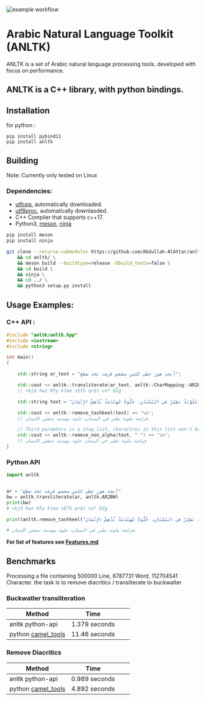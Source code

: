 ![example workflow](https://github.com/Abdullah-AlAttar/anltk/actions/workflows/c-cpp.yml/badge.svg)

# Arabic Natural Language Toolkit (ANLTK)

ANLTK is a set of Arabic natural language processing tools. developed with focus on performance.

## ANLTK is a C++ library, with python bindings.

## Installation

for python :
```
pip install pybind11
pip install anltk
```
## Building
Note: Currently only tested on Linux  
### Dependencies: 
* [utfcpp](https://github.com/nemtrif/utfcpp.git), automatically downloaded.
* [utf8proc](https://github.com/JuliaStrings/utf8proc), automatically downlaoded.
* C++ Compiler that supports c++17.
* Python3, [meson](https://mesonbuild.com/), [ninja](https://ninja-build.org/)
```bash
pip install meson
pip install ninja
```

```bash
git clone --recurse-submodules https://github.com/Abdullah-AlAttar/anltk.git \
    && cd anltk/ \
    && meson build --buildtype=release -Dbuild_tests=false \
    && cd build \
    && ninja \
    && cd ../ \
    && python3 setup.py install
```

## Usage Examples:

### C++ API :
```c++
#include "anltk/anltk.hpp"
#include <iostream>
#include <string>

int main()
{

    std::string ar_text = "أبجد هوز حطي كلمن سعفص قرشت ثخذ ضظغ";

    std::cout << anltk::transliterate(ar_text, anltk::CharMapping::AR2BW) << '\n';
    // >bjd hwz HTy klmn sEfS qr$t vx* DZg

    std::string text = "فَرَاشَةٌ مُلَوَّنَةٌ تَطِيْرُ في البُسْتَانِ، حُلْوَةٌ مُهَنْدَمَةٌ تُدْهِشُ الإِنْسَانَ.";

    std::cout << anltk::remove_tashkeel(text) << '\n';
    // فراشة ملونة تطير في البستان، حلوة مهندمة تدهش الإنسان.

    // Third paramters is a stop_list, charactres in this list won't be removed
    std::cout << anltk::remove_non_alpha(text, " ") << '\n';
    // فراشة ملونة تطير في البستان حلوة مهندمة تدهش الإنسان
}

```

### Python API

```python
import anltk


ar = "أبجد هوز حطي كلمن سعفص قرشت ثخذ ضظغ"
bw = anltk.transliterate(ar, anltk.AR2BW)
print(bw)
# >bjd hwz HTy klmn sEfS qr$t vx* DZg

print(anltk.remove_tashkeel("فَرَاشَةٌ مُلَوَّنَةٌ تَطِيْرُ في البُسْتَانِ، حُلْوَةٌ مُهَنْدَمَةٌ تُدْهِشُ الإِنْسَانَ."))

# فراشة ملونة تطير في البستان، حلوة مهندمة تدهش الإنسان.
```

**For list of features see [Features.md](Features.md)**


## Benchmarks

Processing a file containing 500000 Line, 6787731 Word, 112704541 Character. the task is to remove diacritics / transliterate to buckwalter



### **Buckwatler transliteration**

| Method           | Time          |   |   |   
|------------------|---------------|---|---|
| anltk python-api | 1.379 seconds |   |   |   
| python [camel_tools](https://github.com/CAMeL-Lab/camel_tools)  | 11.46 seconds |   |   |   
### **Remove Diacritics**

| Method           | Time          |   |   |   
|------------------|---------------|---|---|
| anltk python-api | 0.989 seconds |   |   |   
| python [camel_tools](https://github.com/CAMeL-Lab/camel_tools)   | 4.892 seconds |   |   |   
